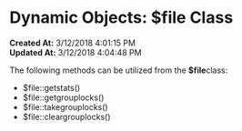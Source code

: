 # Dynamic Objects: $file Class

**Created At:** 3/12/2018 4:01:15 PM  
**Updated At:** 3/12/2018 4:04:48 PM  


The following methods can be utilized from the **$file**class:

- $file::getstats()
- $file::getgrouplocks()
- $file::takegrouplocks()
- $file::cleargrouplocks()

